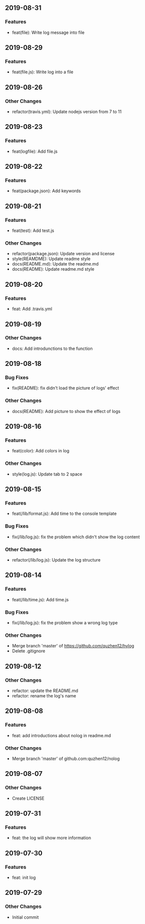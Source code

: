 
## 2019-08-31
### Features
- feat(file): Write log message into file


## 2019-08-29
### Features
- feat(file.js): Write log into a file


## 2019-08-26
### Other Changes
- refactor(travis.yml): Update nodejs version from 7 to 11


## 2019-08-23
### Features
- feat(logfile): Add file.js


## 2019-08-22
### Features
- feat(package.json): Add keywords


## 2019-08-21
### Features
- feat(test): Add test.js

### Other Changes
- refactor(package.json): Update version and license
- style(REAMDME): Update readme style
- docs(README.md): Update the readme.md
- docs(README): Update readme.md style


## 2019-08-20
### Features
- feat: Add .travis.yml


## 2019-08-19
### Other Changes
- docs: Add introdunctions to the function


## 2019-08-18
### Bug Fixes
- fix(README): fix didn't load the picture of logs' effect

### Other Changes
- docs(README): Add picture to show the effect of logs


## 2019-08-16
### Features
- feat(color): Add colors in log

### Other Changes
- style(log.js): Update tab to 2 space


## 2019-08-15
### Features
- feat(/lib/format.js): Add time to the console template

### Bug Fixes
- fix(/lib/log.js): fix the problem which didn't show the log content

### Other Changes
- refactor(/lib/log.js): Update the log structure


## 2019-08-14
### Features
- feat(/lib/time.js): Add time.js

### Bug Fixes
- fix(/lib/log.js): fix the problem show a wrong log type

### Other Changes
- Merge branch 'master' of https://github.com/quzhen12/hylog
- Delete .gitignore


## 2019-08-12
### Other Changes
- refactor: update the README.md
- refactor: rename the log's name


## 2019-08-08
### Features
- feat: add introductions about nolog in readme.md

### Other Changes
- Merge branch 'master' of github.com:quzhen12/nolog


## 2019-08-07
### Other Changes
- Create LICENSE


## 2019-07-31
### Features
- feat: the log will show more information


## 2019-07-30
### Features
- feat: init log


## 2019-07-29
### Other Changes
- Initial commit


